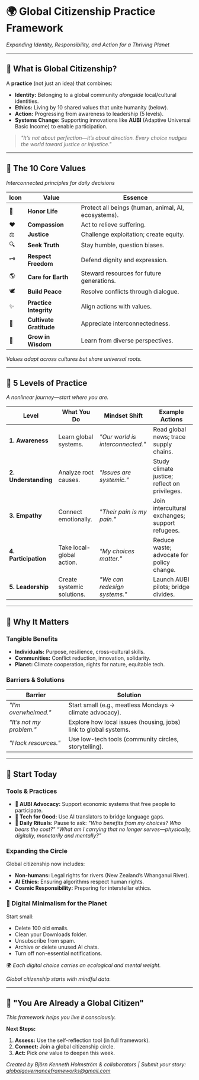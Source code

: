 # 🌍 **Global Citizenship Practice Framework**
*Expanding Identity, Responsibility, and Action for a Thriving Planet*

---

## 🔹 **What is Global Citizenship?**
A **practice** (not just an idea) that combines:
- **Identity:** Belonging to a global community *alongside* local/cultural identities.
- **Ethics:** Living by 10 shared values that unite humanity (below).
- **Action:** Progressing from awareness to leadership (5 levels).
- **Systems Change:** Supporting innovations like **AUBI** (Adaptive Universal Basic Income) to enable participation.

> *"It’s not about perfection—it’s about direction. Every choice nudges the world toward justice or injustice."*

---

## 🔹 **The 10 Core Values**
*Interconnected principles for daily decisions*

| Icon | Value| Essence|
|------|--------------------|----------------------------------|
| 🌱 | **Honor Life** | Protect all beings (human, animal, AI, ecosystems). |
| ❤️ | **Compassion** | Act to relieve suffering.|
| ⚖️ | **Justice**| Challenge exploitation; create equity. |
| 🔍 | **Seek Truth** | Stay humble, question biases.|
| 🗝️ | **Respect Freedom**| Defend dignity and expression. |
| 🌎 | **Care for Earth** | Steward resources for future generations. |
| 🕊️ | **Build Peace**| Resolve conflicts through dialogue. |
| ✨ | **Practice Integrity** | Align actions with values.|
| 🙏 | **Cultivate Gratitude** | Appreciate interconnectedness. |
| 🧠 | **Grow in Wisdom** | Learn from diverse perspectives. |

*Values adapt across cultures but share universal roots.*

---

## 🔹 **5 Levels of Practice**
*A nonlinear journey—start where you are.*

| Level | What You Do| Mindset Shift| Example Actions |
|-------|----------------------|--------------------------------|----------------|
| **1. Awareness** | Learn global systems. | *"Our world is interconnected."* | Read global news; trace supply chains. |
| **2. Understanding** | Analyze root causes. | *"Issues are systemic."*| Study climate justice; reflect on privileges. |
| **3. Empathy**| Connect emotionally. | *"Their pain is my pain."*| Join intercultural exchanges; support refugees. |
| **4. Participation** | Take local-global action. | *"My choices matter."* | Reduce waste; advocate for policy change. |
| **5. Leadership** | Create systemic solutions. | *"We can redesign systems."* | Launch AUBI pilots; bridge divides. |

---

## 🔹 **Why It Matters**
### **Tangible Benefits**
- **Individuals:** Purpose, resilience, cross-cultural skills.
- **Communities:** Conflict reduction, innovation, solidarity.
- **Planet:** Climate cooperation, rights for nature, equitable tech.

### **Barriers & Solutions**
| Barrier| Solution|
|----------------|-------------------------------|
| *"I’m overwhelmed."* | Start small (e.g., meatless Mondays → climate advocacy). |
| *"It’s not my problem."* | Explore how local issues (housing, jobs) link to global systems. |
| *"I lack resources."* | Use low-tech tools (community circles, storytelling). |

---

## 🔹 **Start Today**
### **Tools & Practices**
- **🧰 AUBI Advocacy:** Support economic systems that free people to participate.
- **📱 Tech for Good:** Use AI translators to bridge language gaps.
- **🌱 Daily Rituals:** Pause to ask: *"Who benefits from my choices? Who bears the cost?" “What am I carrying that no longer serves—physically, digitally, monetarily and mentally?”*

### **Expanding the Circle**
Global citizenship now includes:
- **Non-humans:** Legal rights for rivers (New Zealand’s Whanganui River).
- **AI Ethics:** Ensuring algorithms respect human rights.
- **Cosmic Responsibility:** Preparing for interstellar ethics.

### 🧹 Digital Minimalism for the Planet
Start small:

- Delete 100 old emails.
- Clean your Downloads folder.
- Unsubscribe from spam.
- Archive or delete unused AI chats.
- Turn off non-essential notifications.

🌍 *Each digital choice carries an ecological and mental weight.*

*Global citizenship starts with mindful data.*


---

## 🔹 **"You Are Already a Global Citizen"**
*This framework helps you live it consciously.*

**Next Steps:**
1. **Assess:** Use the self-reflection tool (in full framework).
2. **Connect:** Join a global citizenship circle.
3. **Act:** Pick *one* value to deepen this week.

*Created by Björn Kenneth Holmström & collaborators | Submit your story: globalgovernanceframeworks@gmail.com*

